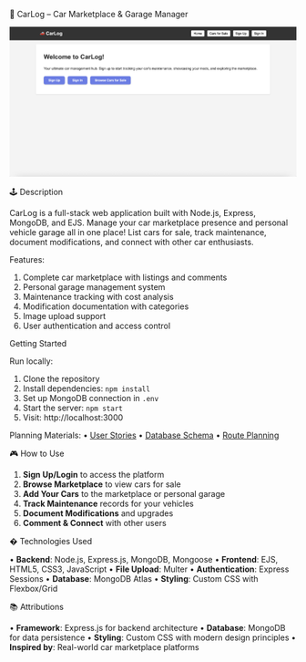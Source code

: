 🚗 CarLog – Car Marketplace & Garage Manager

![CarLog Screenshot](screenshot.png)

🕹️ Description

CarLog is a full-stack web application built with Node.js, Express, MongoDB, and EJS. Manage your car marketplace presence and personal vehicle garage all in one place! List cars for sale, track maintenance, document modifications, and connect with other car enthusiasts.

Features:

1. Complete car marketplace with listings and comments
2. Personal garage management system
3. Maintenance tracking with cost analysis
4. Modification documentation with categories
5. Image upload support
6. User authentication and access control

 Getting Started

Run locally:
1. Clone the repository
2. Install dependencies: `npm install`
3. Set up MongoDB connection in `.env`
4. Start the server: `npm start`
5. Visit: http://localhost:3000

Planning Materials:
• [User Stories](#)
• [Database Schema](#)
• [Route Planning](#)

🎮 How to Use

1. **Sign Up/Login** to access the platform
2. **Browse Marketplace** to view cars for sale
3. **Add Your Cars** to the marketplace or personal garage
4. **Track Maintenance** records for your vehicles
5. **Document Modifications** and upgrades
6. **Comment & Connect** with other users

� Technologies Used

• **Backend**: Node.js, Express.js, MongoDB, Mongoose
• **Frontend**: EJS, HTML5, CSS3, JavaScript
• **File Upload**: Multer
• **Authentication**: Express Sessions
• **Database**: MongoDB Atlas
• **Styling**: Custom CSS with Flexbox/Grid

📚 Attributions

• **Framework**: Express.js for backend architecture
• **Database**: MongoDB for data persistence
• **Styling**: Custom CSS with modern design principles
• **Inspired by**: Real-world car marketplace platforms
